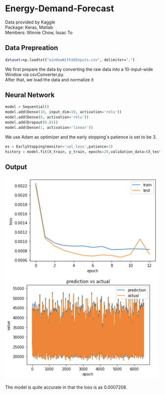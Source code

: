 # Energy-Demand-Forecast
Data provided by Kaggle
<br>
Package: Keras, Matlab
<br>
Members: Winnie Chow, Issac To


## Data Prepreation
```bash
dataset=np.loadtxt("windowWith10Inputs.csv", delimiter=",")
```
We first prepare the data by converting the raw data into a 10-input-wide Window via csvConverter.py.
<br>After that, we load the data and normalize it

## Neural Network
```python
model = Sequential()
model.add(Dense(10, input_dim=10, activation='relu'))
model.add(Dense(8, activation='relu'))
model.add(Dropout(0.01))
model.add(Dense(1, activation='linear'))
```
We use Adam as optimizer and the early stopping's patience is set to be 3.
```python
es = EarlyStopping(monitor='val_loss',patience=3)
history = model.fit(X_train, y_train, epochs=20,validation_data=(X_test, y_test), batch_size=32,callbacks=[es])
```
## Output
<img src="https://github.com/issacto/Energy-Demand-Forecast/blob/master/Image/trainingvstestloss.png" width="500">
<img src="https://github.com/issacto/Energy-Demand-Forecast/blob/master/Image/plottedgraph.png" width="500">

The model is quite accurate in that the loss is as 0.0007208.
